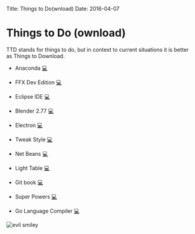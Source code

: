 Title: Things to Do(wnload)
Date: 2016-04-07

# Things to Do (ownload)

TTD stands for things to do, but in context to current situations it is better as Things to Download.

* Anaconda [💻](https://www.continuum.io/downloads)

* FFX Dev Edition [💻](https://www.mozilla.org/en-US/firefox/developer/)

* Eclipse IDE [💻](https://www.eclipse.org/downloads/)

* Blender 2.77 [💻](https://www.blender.org/download/)

* Electron [💻](http://electron.atom.io/)

* Tweak Style [💻](https://tweakstyle.com/download.html)

* Net Beans [💻](https://netbeans.org/downloads/index.html)

* Light Table [💻](http://lighttable.com/)

* Git book [💻](https://www.gitbook.com/editor)

* Super Powers [💻](http://superpowers-html5.com/index.en.html)

* Go Language Compiler [💻](https://golang.org/dl/)

![evil smiley](http://3.bp.blogspot.com/-QUDyvNOeHQ8/UhNYr2udGLI/AAAAAAAADg8/u5t25ayQoXA/s1600/1.jpg)
